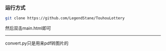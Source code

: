 ### 运行方式

```bash
git clone https://github.com/LegendStane/TouhouLottery
```

然后双击main.html即可

---

convert.py只是用来pdf转图片的
